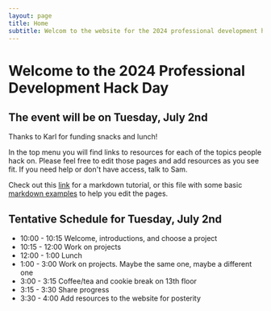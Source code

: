 ```yaml
---
layout: page
title: Home
subtitle: Welcom to the website for the 2024 professional development hack day
---
```


# Welcome to the 2024 Professional Development Hack Day
## The event will be on Tuesday, July 2nd
Thanks to Karl for funding snacks and lunch!

In the top menu you will find links to resources for each of the topics people hack on. Please feel free to edit those pages and add resources as you see fit. If you need help or don't have access, talk to Sam.

Check out this [link](https://www.markdowntutorial.com/) for a markdown tutorial, or this file with some basic [markdown examples](https://github.com/OttoStruve/profDevHackDay2024/blob/master/_posts/2020-02-28-sample-markdown.md?plain=1) to help you edit the pages.

## Tentative Schedule for Tuesday, July 2nd
- 10:00 - 10:15 Welcome, introductions, and choose a project
- 10:15 - 12:00 Work on projects
- 12:00 - 1:00 Lunch
- 1:00 - 3:00 Work on projects. Maybe the same one, maybe a different one
- 3:00 - 3:15 Coffee/tea and cookie break on 13th floor
- 3:15 - 3:30 Share progress
- 3:30 - 4:00 Add resources to the website for posterity
